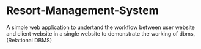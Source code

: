 # Resort-Management-System
A simple web application to undertand the workflow between user website and client website in a single website to demonstrate the working of dbms,(Relational DBMS)
